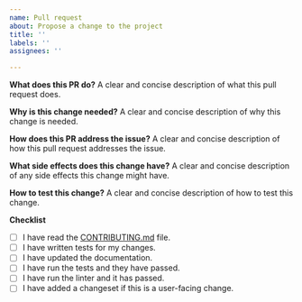 ```yaml
---
name: Pull request
about: Propose a change to the project
title: ''
labels: ''
assignees: ''

---
```


**What does this PR do?**
A clear and concise description of what this pull request does.

**Why is this change needed?**
A clear and concise description of why this change is needed.

**How does this PR address the issue?**
A clear and concise description of how this pull request addresses the issue.

**What side effects does this change have?**
A clear and concise description of any side effects this change might have.

**How to test this change?**
A clear and concise description of how to test this change.

**Checklist**
- [ ] I have read the [CONTRIBUTING.md](CONTRIBUTING.md) file.
- [ ] I have written tests for my changes.
- [ ] I have updated the documentation.
- [ ] I have run the tests and they have passed.
- [ ] I have run the linter and it has passed.
- [ ] I have added a changeset if this is a user-facing change.
